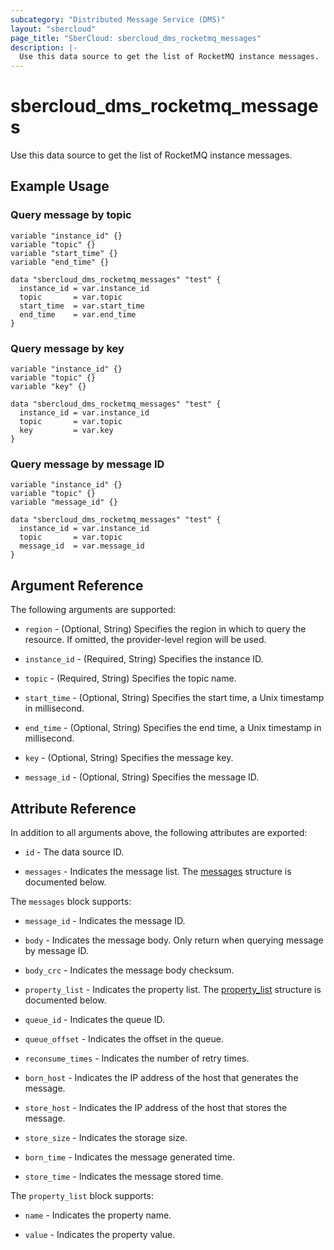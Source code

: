 ```yaml
---
subcategory: "Distributed Message Service (DMS)"
layout: "sbercloud"
page_title: "SberCloud: sbercloud_dms_rocketmq_messages"
description: |-
  Use this data source to get the list of RocketMQ instance messages.
---
```


# sbercloud_dms_rocketmq_messages

Use this data source to get the list of RocketMQ instance messages.

## Example Usage

### Query message by topic

```hcl
variable "instance_id" {}
variable "topic" {}
variable "start_time" {}
variable "end_time" {}

data "sbercloud_dms_rocketmq_messages" "test" {
  instance_id = var.instance_id
  topic       = var.topic
  start_time  = var.start_time
  end_time    = var.end_time
}
```

### Query message by key

```hcl
variable "instance_id" {}
variable "topic" {}
variable "key" {}

data "sbercloud_dms_rocketmq_messages" "test" {
  instance_id = var.instance_id
  topic       = var.topic
  key         = var.key
}
```

### Query message by message ID

```hcl
variable "instance_id" {}
variable "topic" {}
variable "message_id" {}

data "sbercloud_dms_rocketmq_messages" "test" {
  instance_id = var.instance_id
  topic       = var.topic
  message_id  = var.message_id
}
```

## Argument Reference

The following arguments are supported:

* `region` - (Optional, String) Specifies the region in which to query the resource.
  If omitted, the provider-level region will be used.

* `instance_id` - (Required, String) Specifies the instance ID.

* `topic` - (Required, String) Specifies the topic name.

* `start_time` - (Optional, String) Specifies the start time, a Unix timestamp in millisecond.

* `end_time` - (Optional, String) Specifies the end time, a Unix timestamp in millisecond.

* `key` - (Optional, String) Specifies the message key.

* `message_id` - (Optional, String) Specifies the message ID.

## Attribute Reference

In addition to all arguments above, the following attributes are exported:

* `id` - The data source ID.

* `messages` - Indicates the message list.
  The [messages](#attrblock--messages) structure is documented below.

<a name="attrblock--messages"></a>
The `messages` block supports:

* `message_id` - Indicates the message ID.

* `body` - Indicates the message body. Only return when querying message by message ID.

* `body_crc` - Indicates the message body checksum.

* `property_list` - Indicates the property list.
  The [property_list](#attrblock--messages--property_list) structure is documented below.

* `queue_id` - Indicates the queue ID.

* `queue_offset` - Indicates the offset in the queue.

* `reconsume_times` - Indicates the number of retry times.

* `born_host` - Indicates the IP address of the host that generates the message.

* `store_host` - Indicates the IP address of the host that stores the message.

* `store_size` - Indicates the storage size.

* `born_time` - Indicates the message generated time.

* `store_time` - Indicates the message stored time.

<a name="attrblock--messages--property_list"></a>
The `property_list` block supports:

* `name` - Indicates the property name.

* `value` - Indicates the property value.
